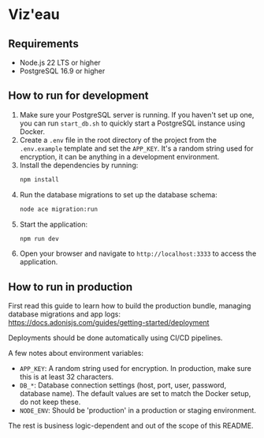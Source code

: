# Viz'eau

## Requirements

- Node.js 22 LTS or higher
- PostgreSQL 16.9 or higher

## How to run for development
1. Make sure your PostgreSQL server is running. If you haven't set up one, you can run `start_db.sh` to quickly start a PostgreSQL instance using Docker.
2. Create a `.env` file in the root directory of the project from the `.env.example` template and set the `APP_KEY`. It's a random string used for encryption, it can be anything in a development environment.
3. Install the dependencies by running:
    ```bash
    npm install
    ```
4. Run the database migrations to set up the database schema:
    ```bash
    node ace migration:run
    ```
5. Start the application:
    ```bash
    npm run dev
    ```
6. Open your browser and navigate to `http://localhost:3333` to access the application.

## How to run in production
First read this guide to learn how to build the production bundle, managing database migrations and app logs: https://docs.adonisjs.com/guides/getting-started/deployment

Deployments should be done automatically using CI/CD pipelines. 

A few notes about environment variables:
- `APP_KEY`: A random string used for encryption. In production, make sure this is at least 32 characters.
- `DB_*`: Database connection settings (host, port, user, password, database name). The default values are set to match the Docker setup, do not keep these.
- `NODE_ENV`: Should be 'production' in a production or staging environment.

The rest is business logic-dependent and out of the scope of this README.
